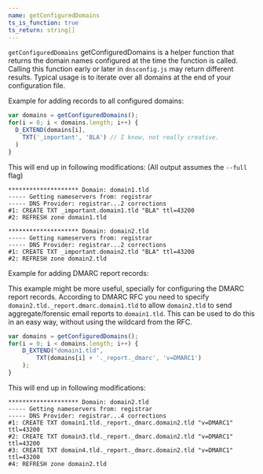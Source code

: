 ```yaml
---
name: getConfiguredDomains
ts_is_function: true
ts_return: string[]
---
```


`getConfiguredDomains` getConfiguredDomains is a helper function that returns the domain names
configured at the time the function is called. Calling this function early or later in
`dnsconfig.js` may return different results. Typical usage is to iterate over all
domains at the end of your configuration file.

Example for adding records to all configured domains:
```javascript
var domains = getConfiguredDomains();
for(i = 0; i < domains.length; i++) {
  D_EXTEND(domains[i],
    TXT('_important', 'BLA') // I know, not really creative.
  )
}
```

This will end up in following modifications: (All output assumes the `--full` flag)


```text
******************** Domain: domain1.tld
----- Getting nameservers from: registrar
----- DNS Provider: registrar...2 corrections
#1: CREATE TXT _important.domain1.tld "BLA" ttl=43200
#2: REFRESH zone domain1.tld

******************** Domain: domain2.tld
----- Getting nameservers from: registrar
----- DNS Provider: registrar...2 corrections
#1: CREATE TXT _important.domain2.tld "BLA" ttl=43200
#2: REFRESH zone domain2.tld
```

Example for adding DMARC report records:

This example might be more useful, specially for configuring the DMARC report records. According to DMARC RFC you need to specify `domain2.tld._report.dmarc.domain1.tld` to allow `domain2.tld` to send aggregate/forensic email reports to `domain1.tld`. This can be used to do this in an easy way, without using the wildcard from the RFC.

```javascript
var domains = getConfiguredDomains();
for(i = 0; i < domains.length; i++) {
    D_EXTEND("domain1.tld",
        TXT(domains[i] + '._report._dmarc', 'v=DMARC1')
    );
}
```

This will end up in following modifications:

```text
******************** Domain: domain2.tld
----- Getting nameservers from: registrar
----- DNS Provider: registrar...4 corrections
#1: CREATE TXT domain1.tld._report._dmarc.domain2.tld "v=DMARC1" ttl=43200
#2: CREATE TXT domain3.tld._report._dmarc.domain2.tld "v=DMARC1" ttl=43200
#3: CREATE TXT domain4.tld._report._dmarc.domain2.tld "v=DMARC1" ttl=43200
#4: REFRESH zone domain2.tld
```

